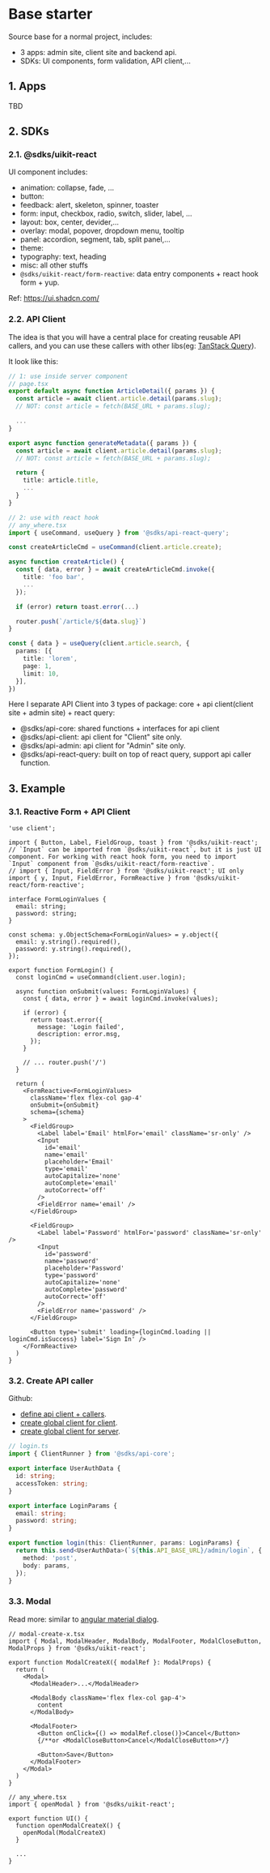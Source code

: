 # Base starter
Source base for a normal project, includes:
- 3 apps: admin site, client site and backend api.
- SDKs: UI components, form validation, API client,...

## 1. Apps
TBD

## 2. SDKs
### 2.1. @sdks/uikit-react
UI component includes:
- animation: collapse, fade, ...
- button:
- feedback: alert, skeleton, spinner, toaster
- form: input, checkbox, radio, switch, slider, label, ...
- layout: box, center, devider,...
- overlay: modal, popover, dropdown menu, tooltip
- panel: accordion, segment, tab, split panel,...
- theme: 
- typography: text, heading
- misc: all other stuffs
- `@sdks/uikit-react/form-reactive`: data entry components + react hook form + yup.

Ref: https://ui.shadcn.com/

### 2.2. API Client
The idea is that you will have a central place for creating reusable API callers, and you can use these callers with other libs(eg: [TanStack Query](https://tanstack.com/query/v3/docs/react/overview)).

It look like this:
```ts
// 1: use inside server component
// page.tsx
export default async function ArticleDetail({ params }) {
  const article = await client.article.detail(params.slug);
  // NOT: const article = fetch(BASE_URL + params.slug);

  ...
}

export async function generateMetadata({ params }) {
  const article = await client.article.detail(params.slug);
  // NOT: const article = fetch(BASE_URL + params.slug);

  return {
    title: article.title,
    ...
  }
}

// 2: use with react hook
// any_where.tsx
import { useCommand, useQuery } from '@sdks/api-react-query';

const createArticleCmd = useCommand(client.article.create);

async function createArticle() {
  const { data, error } = await createArticleCmd.invoke({
    title: 'foo bar',
    ...
  });

  if (error) return toast.error(...)

  router.push(`/article/${data.slug}`)
}

const { data } = useQuery(client.article.search, {
  params: [{
    title: 'lorem',
    page: 1, 
    limit: 10,
  }],
})
```

Here I separate API Client into 3 types of package: core + api client(client site + admin site) + react query:
- @sdks/api-core: shared functions + interfaces for api client
- @sdks/api-client: api client for "Client" site only.
- @sdks/api-admin: api client for "Admin" site only.
- @sdks/api-react-query: built on top of react query, support api caller function.

## 3. Example
### 3.1. Reactive Form + API Client

```tsx
'use client';

import { Button, Label, FieldGroup, toast } from '@sdks/uikit-react';
// `Input` can be imported from `@sdks/uikit-react`, but it is just UI component. For working with react hook form, you need to import `Input` component from `@sdks/uikit-react/form-reactive`.
// import { Input, FieldError } from '@sdks/uikit-react'; UI only
import { y, Input, FieldError, FormReactive } from '@sdks/uikit-react/form-reactive';

interface FormLoginValues {
  email: string;
  password: string;
}

const schema: y.ObjectSchema<FormLoginValues> = y.object({
  email: y.string().required(),
  password: y.string().required(),
});

export function FormLogin() {
  const loginCmd = useCommand(client.user.login);

  async function onSubmit(values: FormLoginValues) {
    const { data, error } = await loginCmd.invoke(values);

    if (error) {
      return toast.error({
        message: 'Login failed',
        description: error.msg,
      });
    }

    // ... router.push('/')
  }

  return (
    <FormReactive<FormLoginValues>
      className='flex flex-col gap-4'
      onSubmit={onSubmit}
      schema={schema}
    >
      <FieldGroup>
        <Label label='Email' htmlFor='email' className='sr-only' />
        <Input
          id='email'
          name='email'
          placeholder='Email'
          type='email'
          autoCapitalize='none'
          autoComplete='email'
          autoCorrect='off'
        />
        <FieldError name='email' />
      </FieldGroup>

      <FieldGroup>
        <Label label='Password' htmlFor='password' className='sr-only' />
        <Input
          id='password'
          name='password'
          placeholder='Password'
          type='password'
          autoCapitalize='none'
          autoComplete='password'
          autoCorrect='off'
        />
        <FieldError name='password' />
      </FieldGroup>

      <Button type='submit' loading={loginCmd.loading || loginCmd.isSuccess} label='Sign In' />
    </FormReactive>
  )
}
```

### 3.2. Create API caller
Github:
- [define api client + callers](https://github.com/great-elephant/base-starter/blob/develop/sdks/api-client/src).
- [create global client for client](https://github.com/great-elephant/base-starter/blob/develop/apps/client-nextjs/src/misc/global/global.client.ts).
- [create global client for server](https://github.com/great-elephant/base-starter/blob/develop/apps/client-nextjs/src/misc/global/global.server.ts).

```ts
// login.ts
import { ClientRunner } from '@sdks/api-core';

export interface UserAuthData {
  id: string;
  accessToken: string;
}

export interface LoginParams {
  email: string;
  password: string;
}

export function login(this: ClientRunner, params: LoginParams) {
  return this.send<UserAuthData>(`${this.API_BASE_URL}/admin/login`, {
    method: 'post',
    body: params,
  });
}
```

### 3.3. Modal
Read more: similar to [angular material dialog](https://v6.material.angular.io/components/dialog/overview).

```tsx
// modal-create-x.tsx
import { Modal, ModalHeader, ModalBody, ModalFooter, ModalCloseButton, ModalProps } from '@sdks/uikit-react';

export function ModalCreateX({ modalRef }: ModalProps) {
  return (
    <Modal>
      <ModalHeader>...</ModalHeader>

      <ModalBody className='flex flex-col gap-4'>
        content
      </ModalBody>

      <ModalFooter>
        <Button onClick={() => modalRef.close()}>Cancel</Button>
        {/**or <ModalCloseButton>Cancel</ModalCloseButton>*/}

        <Button>Save</Button>
      </ModalFooter>
    </Modal>
  )
}

// any_where.tsx
import { openModal } from '@sdks/uikit-react';

export function UI() {
  function openModalCreateX() {
    openModal(ModalCreateX)
  }

  ...
}

```